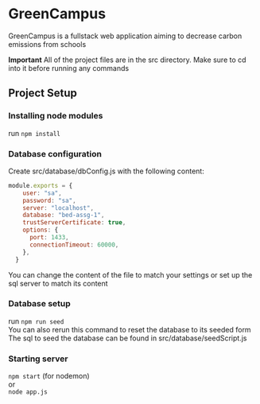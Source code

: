 # GreenCampus
GreenCampus is a fullstack web application aiming to decrease carbon emissions from schools

**Important** 
All of the project files are in the src directory. Make sure to cd into it before running any commands

## Project Setup

### Installing node modules
run ``npm install``

### Database configuration

Create src/database/dbConfig.js with the following content: <br />
```js
module.exports = {
    user: "sa", 
    password: "sa", 
    server: "localhost",
    database: "bed-assg-1",
    trustServerCertificate: true,
    options: {
      port: 1433, 
      connectionTimeout: 60000, 
    },
  }
```
You can change the content of the file to match your settings or set up the sql server to match its content

### Database setup
run ``npm run seed`` <br />
You can also rerun this command to reset the database to its seeded form <br />
The sql to seed the database can be found in src/database/seedScript.js <br />

### Starting server
``npm start`` (for nodemon) <br />
or <br />
``node app.js``

